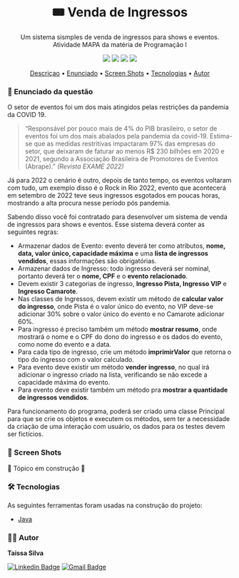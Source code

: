 <h1 align="center"> 🎟 Venda de Ingressos  </h1>
<p id="descrição" align="center"> Um sistema sismples de venda de ingressos para shows e eventos. Atividade MAPA da matéria de Programação I </p>
 
<p align="center">
  <img src="https://img.shields.io/static/v1?label=Faculdade&message=Unicesumar&color=4e2bd5&style=flat"/>
  <img src="https://img.shields.io/static/v1?label=Curso&message=ADS&color=4e2bd5&style=flat"/>
  <img src="https://img.shields.io/static/v1?label=Matéria&message=Programação I&color=4e2bd5&style=flat"/>
  <img src="https://img.shields.io/static/v1?label=IDE&message=NetBeans 12.4&color=4e2bd5&style=flat"/>
</p>

<p align="center">
 <a href="#descrição">Descriçao</a> •
 <a href="#enunciado">Enunciado</a> • 
 <a href="#prints">Screen Shots</a> • 
 <a href="#tecnologias">Tecnologias</a> • 
 <a href="#autor">Autor</a>
</p>

<h3 id="enunciado"> 🔎 Enunciado da questão </h3>

<p> O setor de eventos foi um dos mais atingidos pelas restrições da pandemia da COVID 19. </p>

<blockquote>
<p>“Responsável por pouco mais de 4% do PIB brasileiro, o setor de eventos foi um dos mais abalados pela pandemia da covid-19. Estima-se que as medidas restritivas impactaram 97% das empresas do setor, que deixaram de faturar ao menos R$ 230 bilhões em 2020 e 2021, segundo a Associação Brasileira de Promotores de Eventos (Abrape).” <cite>(Revista EXAME 2022)</cite></p>
</blockquote>

<p> Já para 2022 o cenário é outro, depois de tanto tempo, os eventos voltaram com tudo, um exemplo disso é o Rock in Rio 2022, evento que acontecerá em setembro de 2022 teve seus ingressos esgotados em poucas horas, mostrando a alta procura nesse período pós pandemia. </p>

<p> Sabendo disso você foi contratado para desenvolver um sistema de venda de ingressos para shows e eventos. Esse sistema deverá conter as seguintes regras: </p>

<ul>
<li> Armazenar dados de Evento: evento deverá ter como atributos, <b>nome, data, valor único, capacidade máxima</b> e uma <b>lista de ingressos vendidos</b>, essas informações são obrigatórias. </li>
<li> Armazenar dados de Ingresso: todo ingresso deverá ser nominal, portanto deverá ter o <b>nome, CPF</b> e o <b>evento relacionado</b>. </li>
<li> Devem existir 3 categorias de ingresso, <b>Ingresso Pista, Ingresso VIP</b> e <b>Ingresso Camarote</b>. </li>
<li> Nas classes de Ingressos, devem existir um método de <b>calcular valor do ingresso</b>, onde Pista é o valor único do evento, no VIP deve-se adicionar 30% sobre o valor único do evento e no Camarote adicionar 60%. </li>
<li> Para ingresso é preciso também um método <b>mostrar resumo</b>, onde mostrará o nome e o CPF do dono do ingresso e os dados do evento, como nome do evento e a data. </li>
<li> Para cada tipo de ingresso, crie um método <b>imprimirValor</b> que retorna o tipo do ingresso com o valor calculado. </b>
<li> Para evento deve existir um método <b>vender ingresso</b>, no qual irá adicionar o ingresso criado na lista, verificando se não excede a capacidade máxima do evento. </li>
<li> Para evento deve existir também um método pra <b>mostrar a quantidade de ingressos vendidos</b>. </li>
</ul>

<p>Para funcionamento do programa, poderá ser criado uma classe Principal para que se crie os objetos e executem os métodos, sem ter a necessidade da criação de uma interação com usuário, os dados para os testes devem ser fictícios. </p>

<h3 id="prints"> 📌 Screen Shots </h3>

<p> 🚧 Tópico em construção 🚧 </p>

<h3 id="tecnologias"> 🛠 Tecnologias </h3

<p>As seguintes ferramentas foram usadas na construção do projeto:</p>

<ul>
<li><a href="https://www.java.com/pt-BR/">Java</a></li>
</ul>

<h3 id="autor">👩‍💻 Autor</h3>
<! -- colocar imagem <img src="./images/me.jpg" height="100px"/>
<p><b>Taissa Silva</b></p>

[![Linkedin Badge](https://img.shields.io/badge/-Taissa-blue?style=flat-square&logo=Linkedin&logoColor=white&link=https://www.linkedin.com/in/taissa-silva-39a4171b5/)](https://www.linkedin.com/in/taissa-silva-39a4171b5/) 
[![Gmail Badge](https://img.shields.io/badge/-staissa002@gmail.com-c14438?style=flat-square&logo=Gmail&logoColor=white&link=mailto:staissa002@gmail.com)](mailto:staissa002@gmail.com)

